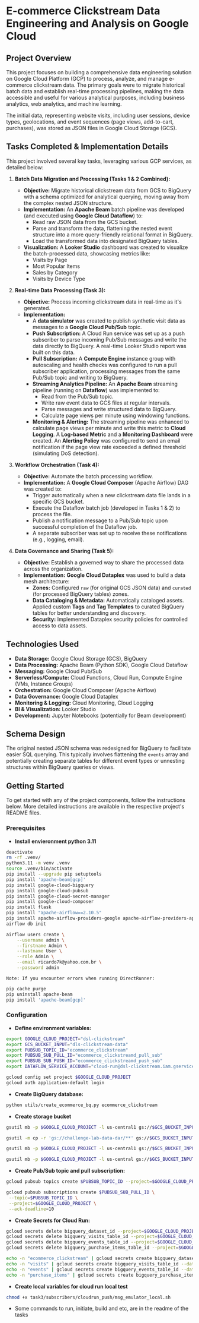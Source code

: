 # E-commerce Clickstream Data Engineering and Analysis on Google Cloud

## Project Overview
This project focuses on building a comprehensive data engineering solution on Google Cloud Platform (GCP) to process, analyze, and manage e-commerce clickstream data. The primary goals were to migrate historical batch data and establish real-time processing pipelines, making the data accessible and useful for various analytical purposes, including business analytics, web analytics, and machine learning.

The initial data, representing website visits, including user sessions, device types, geolocations, and event sequences (page views, add-to-cart, purchases), was stored as JSON files in Google Cloud Storage (GCS).

## Tasks Completed & Implementation Details

This project involved several key tasks, leveraging various GCP services, as detailed below:

1.  **Batch Data Migration and Processing (Tasks 1 & 2 Combined):**
    *   **Objective:** Migrate historical clickstream data from GCS to BigQuery with a schema optimized for analytical querying, moving away from the complex nested JSON structure.
    *   **Implementation:** An **Apache Beam** batch pipeline was developed (and executed using **Google Cloud Dataflow**) to:
        *   Read raw JSON data from the GCS bucket.
        *   Parse and transform the data, flattening the nested event structure into a more query-friendly relational format in BigQuery.
        *   Load the transformed data into designated BigQuery tables.
    *   **Visualization:** A **Looker Studio** dashboard was created to visualize the batch-processed data, showcasing metrics like:
        *   Visits by Page
        *   Most Popular Items
        *   Sales by Category
        *   Visits by Device Type

2.  **Real-time Data Processing (Task 3):**
    *   **Objective:** Process incoming clickstream data in real-time as it's generated.
    *   **Implementation:**
        *   A **data simulator** was created to publish synthetic visit data as messages to a **Google Cloud Pub/Sub** topic.
        *   **Push Subscription:** A Cloud Run service was set up as a push subscriber to parse incoming Pub/Sub messages and write the data directly to BigQuery. A real-time Looker Studio report was built on this data.
        *   **Pull Subscription:** A **Compute Engine** instance group with autoscaling and health checks was configured to run a pull subscriber application, processing messages from the same Pub/Sub topic and writing to BigQuery.
        *   **Streaming Analytics Pipeline:** An **Apache Beam** streaming pipeline (running on **Dataflow**) was implemented to:
            *   Read from the Pub/Sub topic.
            *   Write raw event data to GCS files at regular intervals.
            *   Parse messages and write structured data to BigQuery.
            *   Calculate page views per minute using windowing functions.
        *   **Monitoring & Alerting:** The streaming pipeline was enhanced to calculate page views per minute and write this metric to **Cloud Logging**. A **Log-based Metric** and a **Monitoring Dashboard** were created. An **Alerting Policy** was configured to send an email notification if the page view rate exceeded a defined threshold (simulating DoS detection).

3.  **Workflow Orchestration (Task 4):**
    *   **Objective:** Automate the batch processing workflow.
    *   **Implementation:** A **Google Cloud Composer** (Apache Airflow) DAG was created to:
        *   Trigger automatically when a new clickstream data file lands in a specific GCS bucket.
        *   Execute the Dataflow batch job (developed in Tasks 1 & 2) to process the file.
        *   Publish a notification message to a Pub/Sub topic upon successful completion of the Dataflow job.
        *   A separate subscriber was set up to receive these notifications (e.g., logging, email).

4.  **Data Governance and Sharing (Task 5):**
    *   **Objective:** Establish a governed way to share the processed data across the organization.
    *   **Implementation:** **Google Cloud Dataplex** was used to build a data mesh architecture:
        *   **Zones:** Configured `raw` (for original GCS JSON data) and `curated` (for processed BigQuery tables) zones.
        *   **Data Cataloging & Metadata:** Automatically cataloged assets. Applied custom **Tags** and **Tag Templates** to curated BigQuery tables for better understanding and discovery.
        *   **Security:** Implemented Dataplex security policies for controlled access to data assets.

## Technologies Used

*   **Data Storage:** Google Cloud Storage (GCS), BigQuery
*   **Data Processing:** Apache Beam (Python SDK), Google Cloud Dataflow
*   **Messaging:** Google Cloud Pub/Sub
*   **Serverless/Compute:** Cloud Functions, Cloud Run, Compute Engine (VMs, Instance Groups)
*   **Orchestration:** Google Cloud Composer (Apache Airflow)
*   **Data Governance:** Google Cloud Dataplex
*   **Monitoring & Logging:** Cloud Monitoring, Cloud Logging
*   **BI & Visualization:** Looker Studio
*   **Development:** Jupyter Notebooks (potentially for Beam development)

## Schema Design

The original nested JSON schema was redesigned for BigQuery to facilitate easier SQL querying. This typically involves flattening the `events` array and potentially creating separate tables for different event types or unnesting structures within BigQuery queries or views.

## Getting Started

To get started with any of the project components, follow the instructions below. More detailed instructions are available in the respective project's README files.

### Prerequisites
* **Install envieronment python 3.11**
```bash
deactivate
rm -rf .venv/
python3.11 -m venv .venv
source .venv/bin/activate
pip install --upgrade pip setuptools
pip install 'apache-beam[gcp]'
pip install google-cloud-bigquery
pip install google-cloud-pubsub
pip install google-cloud-secret-manager
pip install google-cloud-composer
pip install flask
pip install "apache-airflow==2.10.5"
pip install apache-airflow-providers-google apache-airflow-providers-apache-beam
airflow db init

airflow users create \
    --username admin \
    --firstname Admin \
    --lastname User \
    --role Admin \
    --email ricardo7k@yahoo.com.br \
    --password admin
```
`Note: If you encounter errors when running DirectRunner:`

```bash
pip cache purge
pip uninstall apache-beam
pip install 'apache-beam[gcp]'
```

### Configuration
* **Define environment variables:**
```bash
export GOOGLE_CLOUD_PROJECT="dsl-clickstream"
export GCS_BUCKET_INPUT="dls-clickstream-data"
export PUBSUB_TOPIC_ID="ecommerce_clickstream"
export PUBSUB_SUB_PULL_ID="ecommerce_clickstreamd_pull_sub"
export PUBSUB_SUB_PUSH_ID="ecommerce_clickstreamd_push_sub"
export DATAFLOW_SERVICE_ACCOUNT="cloud-run@dsl-clickstream.iam.gserviceaccount.com"

gcloud config set project $GOOGLE_CLOUD_PROJECT
gcloud auth application-default login
```

* **Create BigQuery database:**
```bash
python utils/create_ecommerce_bq.py ecommerce_clickstream
```

* **Create storage bucket**
```bash
gsutil mb -p $GOOGLE_CLOUD_PROJECT -l us-central1 gs://$GCS_BUCKET_INPUT

gsutil -m cp -r 'gs://challenge-lab-data-dar/**' gs://$GCS_BUCKET_INPUT/

gsutil mb -p $GOOGLE_CLOUD_PROJECT -l us-central1 gs://$GCS_BUCKET_INPUT-dataflow-temp

gsutil mb -p $GOOGLE_CLOUD_PROJECT -l us-central gs://$GCS_BUCKET_INPUT-dataflow-staging
```

* **Create Pub/Sub topic and pull subscription:**
```bash
gcloud pubsub topics create $PUBSUB_TOPIC_ID --project=$GOOGLE_CLOUD_PROJECT

gcloud pubsub subscriptions create $PUBSUB_SUB_PULL_ID \
 --topic=$PUBSUB_TOPIC_ID \
 --project=$GOOGLE_CLOUD_PROJECT \
 --ack-deadline=10
```

* **Create Secrets for Cloud Run:**
```bash
gcloud secrets delete bigquery_dataset_id --project=$GOOGLE_CLOUD_PROJECT --quiet
gcloud secrets delete bigquery_visits_table_id --project=$GOOGLE_CLOUD_PROJECT --quiet
gcloud secrets delete bigquery_events_table_id --project=$GOOGLE_CLOUD_PROJECT --quiet
gcloud secrets delete bigquery_purchase_items_table_id --project=$GOOGLE_CLOUD_PROJECT --quiet

echo -n "ecommerce_clickstream" | gcloud secrets create bigquery_dataset_id --data-file=- --project=$GOOGLE_CLOUD_PROJECT
echo -n "visits" | gcloud secrets create bigquery_visits_table_id --data-file=- --project=$GOOGLE_CLOUD_PROJECT
echo -n "events" | gcloud secrets create bigquery_events_table_id --data-file=- --project=$GOOGLE_CLOUD_PROJECT
echo -n "purchase_items" | gcloud secrets create bigquery_purchase_items_table_id --data-file=- --project=$GOOGLE_CLOUD_PROJECT
```
* **Create local variables for cloud run local test**
```bash
chmod +x task3/subscribers/cloudrun_push/msg_emulator_local.sh
```

* Some commands to run, initiate, build and etc, are in the readme of the tasks